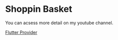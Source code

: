 # Shoppin Basket
You can acsess more detail on my youtube channel.

[Flutter Provider](https://www.youtube.com/watch?v=T_ZxOwVOOHs&t=297s)
